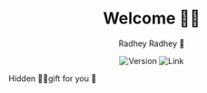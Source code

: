 <h1 align="center"> Welcome 🫰🙃 </h1>
<p align="center">
  Radhey Radhey 🙏
</p>
<p align="center">

<img alt="Version" src="https://img.shields.io/badge/Mylove-01-blue?style=for-the-badge&color=blue">

<img title="Link" src="https://img.shields.io/badge/Link-Termux_Hacking_LabSetup-green.svg">

Hidden 🙈💌gift for you 💙
